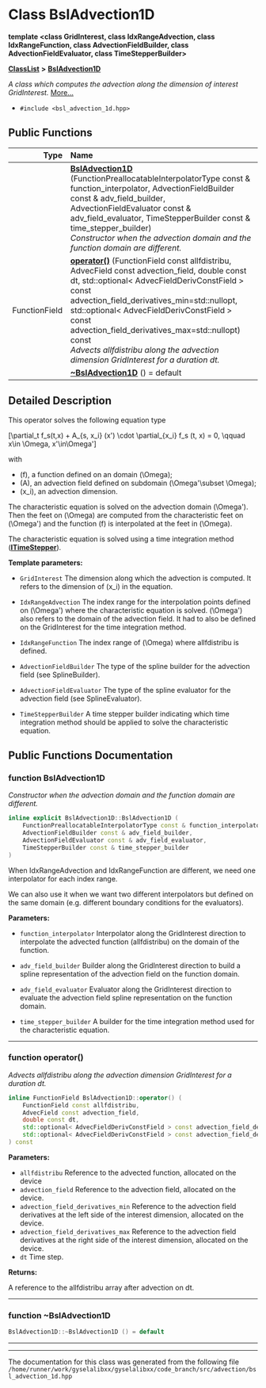 

# Class BslAdvection1D

**template &lt;class GridInterest, class IdxRangeAdvection, class IdxRangeFunction, class AdvectionFieldBuilder, class AdvectionFieldEvaluator, class TimeStepperBuilder&gt;**



[**ClassList**](annotated.md) **>** [**BslAdvection1D**](classBslAdvection1D.md)



_A class which computes the advection along the dimension of interest GridInterest._ [More...](#detailed-description)

* `#include <bsl_advection_1d.hpp>`





































## Public Functions

| Type | Name |
| ---: | :--- |
|   | [**BslAdvection1D**](#function-bsladvection1d) (FunctionPreallocatableInterpolatorType const & function\_interpolator, AdvectionFieldBuilder const & adv\_field\_builder, AdvectionFieldEvaluator const & adv\_field\_evaluator, TimeStepperBuilder const & time\_stepper\_builder) <br>_Constructor when the advection domain and the function domain are different._  |
|  FunctionField | [**operator()**](#function-operator) (FunctionField const allfdistribu, AdvecField const advection\_field, double const dt, std::optional&lt; AdvecFieldDerivConstField &gt; const advection\_field\_derivatives\_min=std::nullopt, std::optional&lt; AdvecFieldDerivConstField &gt; const advection\_field\_derivatives\_max=std::nullopt) const<br>_Advects allfdistribu along the advection dimension GridInterest for a duration dt._  |
|   | [**~BslAdvection1D**](#function-bsladvection1d) () = default<br> |




























## Detailed Description


This operator solves the following equation type



\[\partial_t f_s(t,x) + A_{s, x_i} (x') \cdot \partial_{x_i} f_s (t, x) = 0, \qquad x\in \Omega, x'\in\Omega'\]



with



* \(f\), a function defined on an domain \(\Omega\);
* \(A\), an advection field defined on subdomain \(\Omega'\subset \Omega\);
* \(x_i\), an advection dimension.




The characteristic equation is solved on the advection domain \(\Omega'\). Then the feet on \(\Omega\) are computed from the characteristic feet on \(\Omega'\) and the function \(f\) is interpolated at the feet in \(\Omega\).


The characteristic equation is solved using a time integration method ([**ITimeStepper**](classITimeStepper.md)).




**Template parameters:**


* `GridInterest` The dimension along which the advection is computed. It refers to the dimension of \(x_i\) in the equation. 
* `IdxRangeAdvection` The index range for the interpolation points defined on \(\Omega'\) where the characteristic equation is solved. \(\Omega'\) also refers to the domain of the advection field. It had to also be defined on the GridInterest for the time integration method. 
* `IdxRangeFunction` The index range of \(\Omega\) where allfdistribu is defined. 
* `AdvectionFieldBuilder` The type of the spline builder for the advection field (see SplineBuilder). 
* `AdvectionFieldEvaluator` The type of the spline evaluator for the advection field (see SplineEvaluator). 
 
* `TimeStepperBuilder` A time stepper builder indicating which time integration method should be applied to solve the characteristic equation. 




    
## Public Functions Documentation




### function BslAdvection1D 

_Constructor when the advection domain and the function domain are different._ 
```C++
inline explicit BslAdvection1D::BslAdvection1D (
    FunctionPreallocatableInterpolatorType const & function_interpolator,
    AdvectionFieldBuilder const & adv_field_builder,
    AdvectionFieldEvaluator const & adv_field_evaluator,
    TimeStepperBuilder const & time_stepper_builder
) 
```



When IdxRangeAdvection and IdxRangeFunction are different, we need one interpolator for each index range.


We can also use it when we want two different interpolators but defined on the same domain (e.g. different boundary conditions for the evaluators).




**Parameters:**


* `function_interpolator` Interpolator along the GridInterest direction to interpolate the advected function (allfdistribu) on the domain of the function. 
* `adv_field_builder` Builder along the GridInterest direction to build a spline representation of the advection field on the function domain. 
* `adv_field_evaluator` Evaluator along the GridInterest direction to evaluate the advection field spline representation on the function domain. 
 
* `time_stepper_builder` A builder for the time integration method used for the characteristic equation. 




        

<hr>



### function operator() 

_Advects allfdistribu along the advection dimension GridInterest for a duration dt._ 
```C++
inline FunctionField BslAdvection1D::operator() (
    FunctionField const allfdistribu,
    AdvecField const advection_field,
    double const dt,
    std::optional< AdvecFieldDerivConstField > const advection_field_derivatives_min=std::nullopt,
    std::optional< AdvecFieldDerivConstField > const advection_field_derivatives_max=std::nullopt
) const
```





**Parameters:**


* `allfdistribu` Reference to the advected function, allocated on the device 
* `advection_field` Reference to the advection field, allocated on the device. 
* `advection_field_derivatives_min` Reference to the advection field derivatives at the left side of the interest dimension, allocated on the device. 
* `advection_field_derivatives_max` Reference to the advection field derivatives at the right side of the interest dimension, allocated on the device. 
* `dt` Time step.



**Returns:**

A reference to the allfdistribu array after advection on dt. 





        

<hr>



### function ~BslAdvection1D 

```C++
BslAdvection1D::~BslAdvection1D () = default
```




<hr>

------------------------------
The documentation for this class was generated from the following file `/home/runner/work/gyselalibxx/gyselalibxx/code_branch/src/advection/bsl_advection_1d.hpp`

